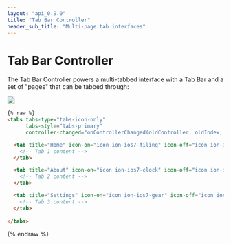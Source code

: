 ```yaml
---
layout: "api_0.9.0"
title: "Tab Bar Controller"
header_sub_title: "Multi-page tab interfaces"
---
```


Tab Bar Controller
===

<!--
Available in:
<div class="label label-danger">AngularIonic 0.9.0</div>
<div class="label label-primary">Ionic 0.9.0</div>
-->


The Tab Bar Controller powers a multi-tabbed interface with a Tab Bar and a set of "pages" that can be tabbed through:

<img src="http://ionicframework.com.s3.amazonaws.com/docs/controllers/tabs.gif" style="border: 1px solid #eee">


```html
{% raw %}
<tabs tabs-type="tabs-icon-only"
      tabs-style="tabs-primary"
      controller-changed="onControllerChanged(oldController, oldIndex, newController, newIndex)">

  <tab title="Home" icon-on="icon ion-ios7-filing" icon-off="icon ion-ios7-filing-outline">
    <!-- Tab 1 content -->
  </tab>

  <tab title="About" icon-on="icon ion-ios7-clock" icon-off="icon ion-ios7-clock-outline">
    <!-- Tab 2 content -->
  </tab>

  <tab title="Settings" icon-on="icon ion-ios7-gear" icon-off="icon ion-ios7-gear-outline">
    <!-- Tab 3 content -->
  </tab>
  
</tabs>
```
{% endraw %}
